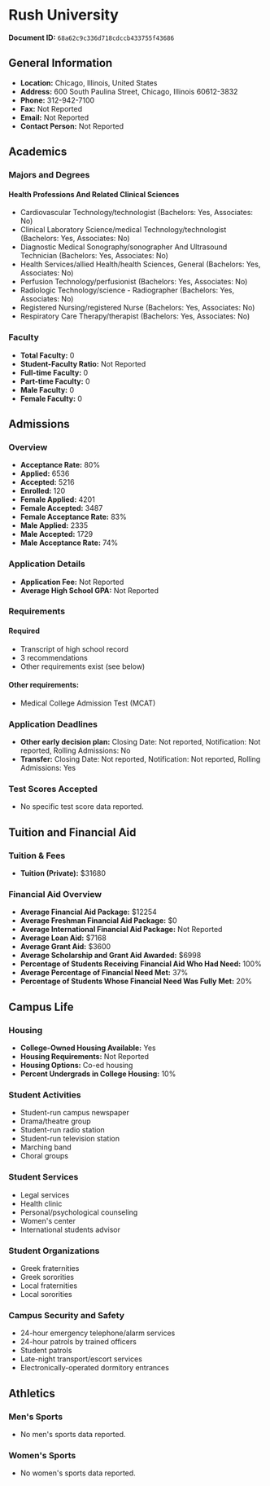 # Rush University

**Document ID:** `68a62c9c336d718cdccb433755f43686`

## General Information

- **Location:** Chicago, Illinois, United States
- **Address:** 600 South Paulina Street, Chicago, Illinois 60612-3832
- **Phone:** 312-942-7100
- **Fax:** Not Reported
- **Email:** Not Reported
- **Contact Person:** Not Reported

## Academics

### Majors and Degrees

#### Health Professions And Related Clinical Sciences

- Cardiovascular Technology/technologist (Bachelors: Yes, Associates: No)
- Clinical Laboratory Science/medical Technology/technologist (Bachelors: Yes, Associates: No)
- Diagnostic Medical Sonography/sonographer And Ultrasound Technician (Bachelors: Yes, Associates: No)
- Health Services/allied Health/health Sciences, General (Bachelors: Yes, Associates: No)
- Perfusion Technology/perfusionist (Bachelors: Yes, Associates: No)
- Radiologic Technology/science - Radiographer (Bachelors: Yes, Associates: No)
- Registered Nursing/registered Nurse (Bachelors: Yes, Associates: No)
- Respiratory Care Therapy/therapist (Bachelors: Yes, Associates: No)

### Faculty

- **Total Faculty:** 0
- **Student-Faculty Ratio:** Not Reported
- **Full-time Faculty:** 0
- **Part-time Faculty:** 0
- **Male Faculty:** 0
- **Female Faculty:** 0

## Admissions

### Overview

- **Acceptance Rate:** 80%
- **Applied:** 6536
- **Accepted:** 5216
- **Enrolled:** 120
- **Female Applied:** 4201
- **Female Accepted:** 3487
- **Female Acceptance Rate:** 83%
- **Male Applied:** 2335
- **Male Accepted:** 1729
- **Male Acceptance Rate:** 74%

### Application Details

- **Application Fee:** Not Reported
- **Average High School GPA:** Not Reported

### Requirements

#### Required

- Transcript of high school record
- 3 recommendations
- Other requirements exist (see below)

#### Other requirements:

- Medical College Admission Test (MCAT)

### Application Deadlines

- **Other early decision plan:** Closing Date: Not reported, Notification: Not reported, Rolling Admissions: No
- **Transfer:** Closing Date: Not reported, Notification: Not reported, Rolling Admissions: Yes

### Test Scores Accepted

- No specific test score data reported.

## Tuition and Financial Aid

### Tuition & Fees

- **Tuition (Private):** $31680

### Financial Aid Overview

- **Average Financial Aid Package:** $12254
- **Average Freshman Financial Aid Package:** $0
- **Average International Financial Aid Package:** Not Reported
- **Average Loan Aid:** $7168
- **Average Grant Aid:** $3600
- **Average Scholarship and Grant Aid Awarded:** $6998
- **Percentage of Students Receiving Financial Aid Who Had Need:** 100%
- **Average Percentage of Financial Need Met:** 37%
- **Percentage of Students Whose Financial Need Was Fully Met:** 20%

## Campus Life

### Housing

- **College-Owned Housing Available:** Yes
- **Housing Requirements:** Not Reported
- **Housing Options:** Co-ed housing
- **Percent Undergrads in College Housing:** 10%

### Student Activities

- Student-run campus newspaper
- Drama/theatre group
- Student-run radio station
- Student-run television station
- Marching band
- Choral groups

### Student Services

- Legal services
- Health clinic
- Personal/psychological counseling
- Women's center
- International students advisor

### Student Organizations

- Greek fraternities
- Greek sororities
- Local fraternities
- Local sororities

### Campus Security and Safety

- 24-hour emergency telephone/alarm services
- 24-hour patrols by trained officers
- Student patrols
- Late-night transport/escort services
- Electronically-operated dormitory entrances

## Athletics

### Men's Sports

- No men's sports data reported.

### Women's Sports

- No women's sports data reported.
